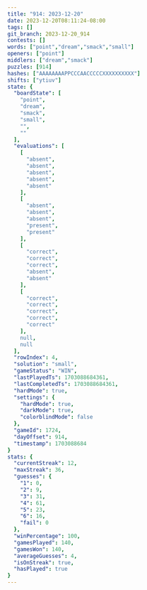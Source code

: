 ```yaml
---
title: "914: 2023-12-20"
date: 2023-12-20T08:11:24-08:00
tags: []
git_branch: 2023-12-20_914
contests: []
words: ["point","dream","smack","small"]
openers: ["point"]
middlers: ["dream","smack"]
puzzles: [914]
hashes: ["AAAAAAAAPPCCCAACCCCCXXXXXXXXXX"]
shifts: ["ytiuv"]
state: {
  "boardState": [
    "point",
    "dream",
    "smack",
    "small",
    "",
    ""
  ],
  "evaluations": [
    [
      "absent",
      "absent",
      "absent",
      "absent",
      "absent"
    ],
    [
      "absent",
      "absent",
      "absent",
      "present",
      "present"
    ],
    [
      "correct",
      "correct",
      "correct",
      "absent",
      "absent"
    ],
    [
      "correct",
      "correct",
      "correct",
      "correct",
      "correct"
    ],
    null,
    null
  ],
  "rowIndex": 4,
  "solution": "small",
  "gameStatus": "WIN",
  "lastPlayedTs": 1703088684361,
  "lastCompletedTs": 1703088684361,
  "hardMode": true,
  "settings": {
    "hardMode": true,
    "darkMode": true,
    "colorblindMode": false
  },
  "gameId": 1724,
  "dayOffset": 914,
  "timestamp": 1703088684
}
stats: {
  "currentStreak": 12,
  "maxStreak": 36,
  "guesses": {
    "1": 0,
    "2": 9,
    "3": 31,
    "4": 61,
    "5": 23,
    "6": 16,
    "fail": 0
  },
  "winPercentage": 100,
  "gamesPlayed": 140,
  "gamesWon": 140,
  "averageGuesses": 4,
  "isOnStreak": true,
  "hasPlayed": true
}
---
```

<!-- more -->
